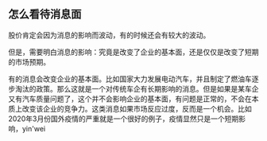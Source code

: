 ##  怎么看待消息面  

股价肯定会因为消息的影响而波动，有的时候还会有较大的波动。  

但是，需要明白消息的影响：究竟是改变了企业的基本面，还是仅仅是改变了短期的市场预期。  

有的消息会改变企业的基本面。比如国家大力发展电动汽车，并且制定了燃油车逐步淘汰的政策。那么这就是一个对传统车企有长期影响的消息。但是如果是某车企又有汽车质量问题了，这个并不会影响企业的基本面，有问题是正常的，不会在本质上改变该企业的竞争力。这类消息如果市场反应过度，反而是一个机会。比如2020年3月份国外疫情的严重就是一个很好的例子，疫情显然只是一个短期影响，yin'wei
